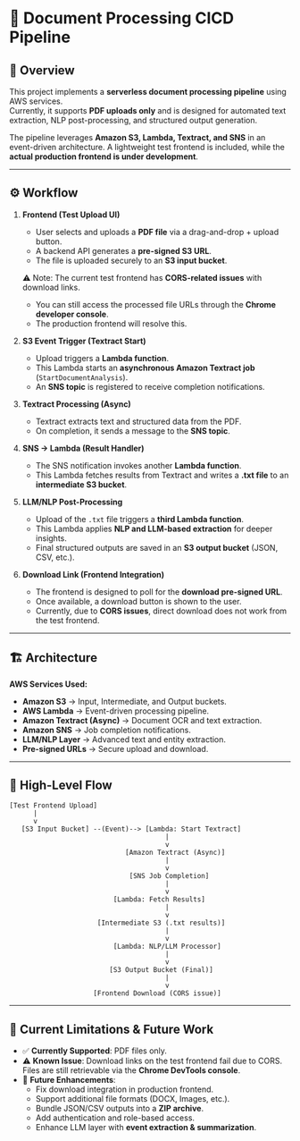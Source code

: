 # 📄 Document Processing CICD Pipeline  

## 🚀 Overview  
This project implements a **serverless document processing pipeline** using AWS services.  
Currently, it supports **PDF uploads only** and is designed for automated text extraction, NLP post-processing, and structured output generation.  

The pipeline leverages **Amazon S3, Lambda, Textract, and SNS** in an event-driven architecture. A lightweight test frontend is included, while the **actual production frontend is under development**.  

---

## ⚙️ Workflow  

1. **Frontend (Test Upload UI)**  
   - User selects and uploads a **PDF file** via a drag-and-drop + upload button.  
   - A backend API generates a **pre-signed S3 URL**.  
   - The file is uploaded securely to an **S3 input bucket**.  

   ⚠️ Note: The current test frontend has **CORS-related issues** with download links.  
   - You can still access the processed file URLs through the **Chrome developer console**.  
   - The production frontend will resolve this.  

2. **S3 Event Trigger (Textract Start)**  
   - Upload triggers a **Lambda function**.  
   - This Lambda starts an **asynchronous Amazon Textract job** (`StartDocumentAnalysis`).  
   - An **SNS topic** is registered to receive completion notifications.  

3. **Textract Processing (Async)**  
   - Textract extracts text and structured data from the PDF.  
   - On completion, it sends a message to the **SNS topic**.  

4. **SNS → Lambda (Result Handler)**  
   - The SNS notification invokes another **Lambda function**.  
   - This Lambda fetches results from Textract and writes a **.txt file** to an **intermediate S3 bucket**.  

5. **LLM/NLP Post-Processing**  
   - Upload of the `.txt` file triggers a **third Lambda function**.  
   - This Lambda applies **NLP and LLM-based extraction** for deeper insights.  
   - Final structured outputs are saved in an **S3 output bucket** (JSON, CSV, etc.).  

6. **Download Link (Frontend Integration)**  
   - The frontend is designed to poll for the **download pre-signed URL**.  
   - Once available, a download button is shown to the user.  
   - Currently, due to **CORS issues**, direct download does not work from the test frontend.  

---

## 🏗️ Architecture  

**AWS Services Used:**  
- **Amazon S3** → Input, Intermediate, and Output buckets.  
- **AWS Lambda** → Event-driven processing pipeline.  
- **Amazon Textract (Async)** → Document OCR and text extraction.  
- **Amazon SNS** → Job completion notifications.  
- **LLM/NLP Layer** → Advanced text and entity extraction.  
- **Pre-signed URLs** → Secure upload and download.  

---

## 📌 High-Level Flow  

```
[Test Frontend Upload]
      |
      v
   [S3 Input Bucket] --(Event)--> [Lambda: Start Textract]
                                       |
                                       v
                             [Amazon Textract (Async)]
                                       |
                                       v
                              [SNS Job Completion]
                                       |
                                       v
                          [Lambda: Fetch Results]
                                       |
                                       v
                      [Intermediate S3 (.txt results)]
                                       |
                                       v
                          [Lambda: NLP/LLM Processor]
                                       |
                                       v
                         [S3 Output Bucket (Final)]
                                       |
                                       v
                     [Frontend Download (CORS issue)]
```

---

## 🔮 Current Limitations & Future Work  
- ✅ **Currently Supported**: PDF files only.  
- ⚠️ **Known Issue**: Download links on the test frontend fail due to CORS. Files are still retrievable via the **Chrome DevTools console**.  
- 🚧 **Future Enhancements**:  
  - Fix download integration in production frontend.  
  - Support additional file formats (DOCX, Images, etc.).  
  - Bundle JSON/CSV outputs into a **ZIP archive**.  
  - Add authentication and role-based access.  
  - Enhance LLM layer with **event extraction & summarization**.  
